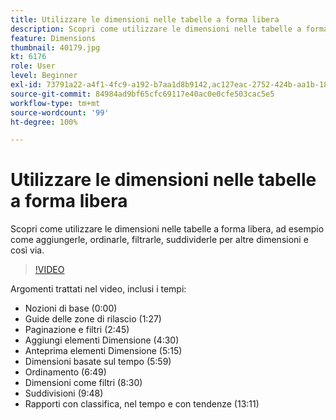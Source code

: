 ```yaml
---
title: Utilizzare le dimensioni nelle tabelle a forma libera
description: Scopri come utilizzare le dimensioni nelle tabelle a forma libera, ad esempio come aggiungerle, ordinarle, filtrarle, suddividerle per altre dimensioni e così via.
feature: Dimensions
thumbnail: 40179.jpg
kt: 6176
role: User
level: Beginner
exl-id: 73791a22-a4f1-4fc9-a192-b7aa1d8b9142,ac127eac-2752-424b-aa1b-18a9688d42db
source-git-commit: 84984ad9bf65cfc69117e40ac0e0cfe503cac5e5
workflow-type: tm+mt
source-wordcount: '99'
ht-degree: 100%

---
```


# Utilizzare le dimensioni nelle tabelle a forma libera

Scopri come utilizzare le dimensioni nelle tabelle a forma libera, ad esempio come aggiungerle, ordinarle, filtrarle, suddividerle per altre dimensioni e così via.

>[!VIDEO](https://video.tv.adobe.com/v/328588/?quality=12&learn=on&captions=ita)

Argomenti trattati nel video, inclusi i tempi:

* Nozioni di base (0:00)
* Guide delle zone di rilascio (1:27)
* Paginazione e filtri (2:45)
* Aggiungi elementi Dimensione (4:30)
* Anteprima elementi Dimensione (5:15)
* Dimensioni basate sul tempo (5:59)
* Ordinamento (6:49)
* Dimensioni come filtri (8:30)
* Suddivisioni (9:48)
* Rapporti con classifica, nel tempo e con tendenze (13:11)
